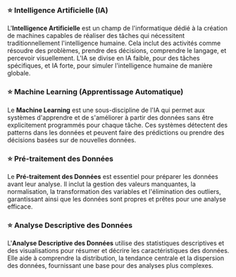 ### :star: Intelligence Artificielle (IA)
L'**Intelligence Artificielle** est un champ de l'informatique dédié à la création de machines capables de réaliser des tâches qui nécessitent traditionnellement l'intelligence humaine. Cela inclut des activités comme résoudre des problèmes, prendre des décisions, comprendre le langage, et percevoir visuellement. L'IA se divise en IA faible, pour des tâches spécifiques, et IA forte, pour simuler l'intelligence humaine de manière globale.

### :star: Machine Learning (Apprentissage Automatique)
Le **Machine Learning** est une sous-discipline de l'IA qui permet aux systèmes d'apprendre et de s'améliorer à partir des données sans être explicitement programmés pour chaque tâche. Ces systèmes détectent des patterns dans les données et peuvent faire des prédictions ou prendre des décisions basées sur de nouvelles données.

### :star: Pré-traitement des Données
Le **Pré-traitement des Données** est essentiel pour préparer les données avant leur analyse. Il inclut la gestion des valeurs manquantes, la normalisation, la transformation des variables et l'élimination des outliers, garantissant ainsi que les données sont propres et prêtes pour une analyse efficace.

### :star: Analyse Descriptive des Données
L'**Analyse Descriptive des Données** utilise des statistiques descriptives et des visualisations pour résumer et décrire les caractéristiques des données. Elle aide à comprendre la distribution, la tendance centrale et la dispersion des données, fournissant une base pour des analyses plus complexes.






